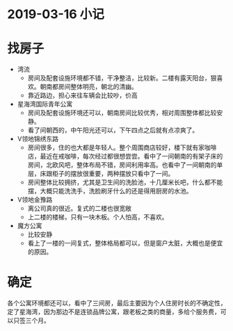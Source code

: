 # 2019-03-16 小记

# 找房子
- 湾流
  - 房间及配套设施环境都不错，干净整洁，比较新。二楼有露天阳台，狠喜欢。朝南都房间整体明亮，朝北的清幽。
  - 靠近路边，担心来往车辆会比较吵，价高
- 星海湾国际青年公寓
  - 房间及配套设施环境还可以，朝南房间比较优秀，相对周围整体都比较安静。
  - 看了间朝西的，中午阳光还可以，下午四点之后就有点凉爽了。
- V领地锦绣东路
  - 房间很多，住的也大都是年轻人。整个周围商店较好，楼下就有家咖啡店，最近在戒咖啡，每次经过都很想尝尝。看中了一间朝南的有架子床的房间，北欧风吧，整体布局不错，房间利用率高。也看中了一间朝南的单层，床跟柜子的摆放很重要，两种摆放只看中了一间。
  - 房间整体比较拥挤，尤其是卫生间的洗脸池，十几厘米长吧，什么都不能摆，大概只能洗洗手，洗脸刷牙什么的还是得用厨房的水池。
- V领地金豫路
  - 离公司真的很近。复式的二楼也很宽敞
  - 上二楼的楼梯，只有一块木板。个人怕高，不喜欢。
- 魔方公寓
  - 比较安静
  - 看上了一楼的一间复式，整体格局都可以，但是窗户太脏，大概也是便宜的原因。

# 确定

各个公寓环境都还可以，看中了三间房，最后主要因为个人住房时长的不确定性，定了星海湾，因为那边不是连锁品牌公寓，跟老板之类的商量，多给个服务费，可以只签三个月。